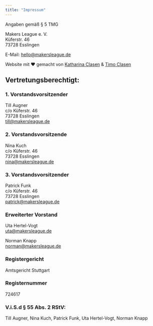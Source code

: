 ```yaml
---
title: "Impressum"
---
```


Angaben gemäß § 5 TMG

Makers League e. V.  
Küferstr. 46  
73728 Esslingen

E-Mail: hello@makersleague.de

Website mit ❤️ gemacht von [Katharina Clasen](https://katharinaclasen.de) & [Timo Clasen](https://timoclasen.de)

## Vertretungsberechtigt:

### 1. Vorstandsvorsitzender

Till Augner  
c/o Küferstr. 46  
73728 Esslingen  
till@makersleague.de

### 2. Vorstandsvorsitzende

Nina Kuch  
c/o Küferstr. 46  
73728 Esslingen  
nina@makersleague.de

### 3. Vorstandsvorsitzender

Patrick Funk  
c/o Küferstr. 46  
73728 Esslingen  
patrick@makersleague.de

### Erweiterter Vorstand

Uta Hertel-Vogt  
uta@makersleague.de

Norman Knapp  
norman@makersleague.de

### Registergericht

Amtsgericht Stuttgart

### Registernummer

724617

### V.i.S.d § 55 Abs. 2 RStV:

Till Augner, Nina Kuch, Patrick Funk, Uta Hertel-Vogt, Norman Knapp
